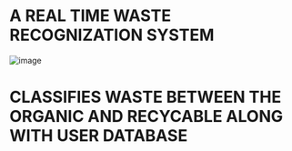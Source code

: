 # A REAL TIME WASTE RECOGNIZATION SYSTEM
![image](https://github.com/user-attachments/assets/89e90f2c-afcb-4fc9-ac53-6f3d8604448c)
# CLASSIFIES WASTE BETWEEN THE ORGANIC AND RECYCABLE ALONG WITH USER DATABASE
